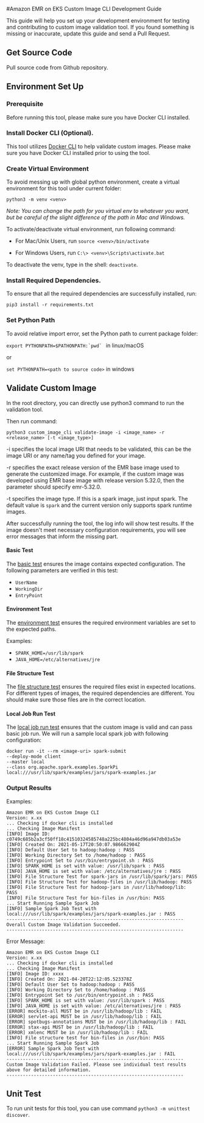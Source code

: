 #Amazon EMR on EKS Custom Image CLI Development Guide

This guide will help you set up your development environment for testing and contributing to custom image validation tool.
If you found something is missing or inaccurate, update this guide and send a Pull Request.

## Get Source Code

Pull source code from Github repository.

## Environment Set Up
### Prerequisite
Before running this tool, please make sure you have Docker CLI installed.

### Install Docker CLI (Optional).

This tool utilizes [Docker CLI](https://docs.docker.com/docker-for-mac/install/) to help validate custom images.
Please make sure you have Docker CLI installed prior to using the tool.

### Create Virtual Environment
To avoid messing up with global python environment, create a virtual environment for this tool
under current folder:

```python3 -m venv <venv>```

*Note: You can change the path for you virtual env to whatever you want, but be careful of the slight difference of
the path in Mac and Windows.*

To activate/deactivate virtual environment, run following command:

* For Mac/Unix Users, run ```source <venv>/bin/activate```

* For Windows Users, run ```C:\> <venv>\Scripts\activate.bat```

To deactivate the venv, type in the shell: ``` deactivate ```.

### Install Required Dependencies.

To ensure that all the required dependencies are successfully installed, run:
```
pip3 install -r requirements.txt
```

### Set Python Path

To avoid relative import error, set the Python path to current package folder:

```export PYTHONPATH=$PATHONPATH:`pwd` ``` in linux/macOS

or

```set PYTHONPATH=<path to source code>``` in windows

## Validate Custom Image
In the root directory, you can directly use python3 command to run the validation tool.

Then run command:

```
python3 custom_image_cli validate-image -i <image_name> -r <release_name> [-t <image_type>]
```

-i specifies the local image URI that needs to be validated, this can be the image URI or any name/tag you defined for your image.

-r specifies the exact release version of the EMR base image used to generate the customized image. For example, if the custom image was developed using EMR base image with release version 5.32.0, then the parameter should specify emr-5.32.0.

-t specifies the image type. If this is a spark image, just input spark. The default value is `spark` and the current version only supports spark runtime images.

After successfully running the tool, the log info will show test results. If the image doesn't meet necessary configuration requirements, you will see error messages that inform the missing part.

#### Basic Test

The [basic test](custom_image_cli/validation_tool/validation_tests/check_manifest.py) ensures the image contains expected configuration. The following parameters are verified in this test:

* `UserName`
* `WorkingDir`
* `EntryPoint`

#### Environment Test

The [environment test](custom_image_cli/validation_tool/validation_tests/check_envs.py) ensures the required environment variables are set to the expected paths.

Examples:
* `SPARK_HOME=/usr/lib/spark`
* `JAVA_HOME=/etc/alternatives/jre`

#### File Structure Test

The [file structure test](custom_image_cli/validation_tool/validation_tests/check_files.py) ensures the required files exist in expected locations. For different
types of images, the required dependencies are different. You should make sure those files are in the correct
location.

#### Local Job Run Test

The [local job run test](custom_image_cli/validation_tool/validation_tests/check_local_job_run.py) ensures that the custom image is valid and can pass basic job run. We will run a sample local spark job with following configuration:

```
docker run -it --rm <image-uri> spark-submit 
--deploy-mode client 
--master local 
--class org.apache.spark.examples.SparkPi local:///usr/lib/spark/examples/jars/spark-examples.jar
```

### Output Results
Examples:
```
Amazon EMR on EKS Custom Image CLI
Version: x.xx
... Checking if docker cli is installed
... Checking Image Manifest
[INFO] Image ID: c0749c685b2a3cf50ff18c41510324585748a225bc4804a46d96a947db03a53e
[INFO] Created On: 2021-05-17T20:50:07.986662904Z
[INFO] Default User Set to hadoop:hadoop : PASS
[INFO] Working Directory Set to /home/hadoop : PASS
[INFO] Entrypoint Set to /usr/bin/entrypoint.sh : PASS
[INFO] SPARK_HOME is set with value: /usr/lib/spark : PASS
[INFO] JAVA_HOME is set with value: /etc/alternatives/jre : PASS
[INFO] File Structure Test for spark-jars in /usr/lib/spark/jars: PASS
[INFO] File Structure Test for hadoop-files in /usr/lib/hadoop: PASS
[INFO] File Structure Test for hadoop-jars in /usr/lib/hadoop/lib: PASS
[INFO] File Structure Test for bin-files in /usr/bin: PASS
... Start Running Sample Spark Job
[INFO] Sample Spark Job Test with local:///usr/lib/spark/examples/jars/spark-examples.jar : PASS
-----------------------------------------------------------------
Overall Custom Image Validation Succeeded.
-----------------------------------------------------------------
```

Error Message:

```
Amazon EMR on EKS Custom Image CLI
Version: x.xx
... Checking if docker cli is installed
... Checking Image Manifest
[INFO] Image ID: xxxx
[INFO] Created On: 2021-04-20T22:12:05.523378Z
[INFO] Default User Set to hadoop:hadoop : PASS
[INFO] Working Directory Set to /home/hadoop : PASS
[INFO] Entrypoint Set to /usr/bin/entrypoint.sh : PASS
[INFO] SPARK_HOME is set with value: /usr/lib/spark : PASS
[INFO] JAVA_HOME is set with value: /etc/alternatives/jre : PASS
[ERROR] mockito-all MUST be in /usr/lib/hadoop/lib : FAIL
[ERROR] servlet-api MUST be in /usr/lib/hadoop/lib : FAIL
[ERROR] spotbugs-annotations MUST be in /usr/lib/hadoop/lib : FAIL
[ERROR] stax-api MUST be in /usr/lib/hadoop/lib : FAIL
[ERROR] xmlenc MUST be in /usr/lib/hadoop/lib : FAIL
[INFO] File structure test for bin-files in /usr/bin: PASS
... Start Running Sample Spark Job
[ERROR] Sample Spark Job Test with local:///usr/lib/spark/examples/jars/spark-examples.jar : FAIL
-----------------------------------------------------------------
Custom Image Validation Failed. Please see individual test results above for detailed information.
-----------------------------------------------------------------
```

## Unit Test

To run unit tests for this tool, you can use command `python3 -m unittest discover`.